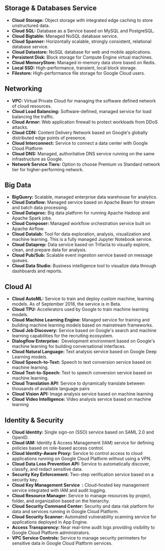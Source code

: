 ## Storage & Databases Service

* **Cloud Storage:** Object storage with integrated edge caching to store unstructured data.
* **Cloud SQL:** Database as a Service based on MySQL and PostgreSQL.
* **Cloud Bigtable:** Managed NoSQL database service.
* **Cloud Spanner:** Horizontally scalable, strongly consistent, relational database service.
* **Cloud Datastore:** NoSQL database for web and mobile applications.
* **Persistent Disk:** Block storage for Compute Engine virtual machines.
* **Cloud MemoryStore:** Managed in-memory data store based on Redis.
* **Local SSD:** High-performance, transient, local block storage.
* **Filestore:** High-performance file storage for Google Cloud users.

## Networking

* **VPC:** Virtual Private Cloud for managing the software defined network of cloud resources.
* **Cloud Load Balancing:** Software-defined, managed service for load balancing the traffic.
* **Cloud Armor:** Web application firewall to protect workloads from DDoS attacks.
* **Cloud CDN:** Content Delivery Network based on Google's globally distributed edge points of presence.
* **Cloud Interconnect:** Service to connect a data center with Google Cloud Platform
* **Cloud DNS:** Managed, authoritative DNS service running on the same infrastructure as Google.
* **Network Service Tiers:** Option to choose Premium vs Standard network tier for higher-performing network.

## Big Data

* **BigQuery:** Scalable, managed enterprise data warehouse for analytics.
* **Cloud Dataflow:** Managed service based on Apache Beam for stream and batch data processing.
* **Cloud Dataproc:** Big data platform for running Apache Hadoop and Apache Spark jobs.
* **Cloud Composer:** Managed workflow orchestration service built on Apache Airflow.
* **Cloud Datalab:** Tool for data exploration, analysis, visualization and machine learning. This is a fully managed Jupyter Notebook service.
* **Cloud Dataprep:** Data service based on Trifacta to visually explore, clean, and prepare data for analysis.
* **Cloud Pub/Sub:** Scalable event ingestion service based on message queues.
* **Cloud Data Studio:** Business intelligence tool to visualize data through dashboards and reports.

## Cloud AI

* **Cloud AutoML:** Service to train and deploy custom machine, learning models. As of September 2018, the service is in Beta.
* **Cloud TPU:** Accelerators used by Google to train machine learning models.
* **Cloud Machine Learning Engine:** Managed service for training and building machine learning models based on mainstream frameworks.
* **Cloud Job Discovery:** Service based on Google's search and machine learning capabilities for the recruiting ecosystem.
* **Dialogflow Enterprise:**  Development environment based on Google's machine learning for building conversational interfaces.
* **Cloud Natural Language:** Text analysis service based on Google Deep Learning models.
* **Cloud Speech-to-Text:** Speech to text conversion service based on machine learning.
* **Cloud Text-to-Speech:** Text to speech conversion service based on machine learning.
* **Cloud Translation API:** Service to dynamically translate between thousands of available language pairs
* **Cloud Vision API:** Image analysis service based on machine learning
* **Cloud Video Intelligence:** Video analysis service based on machine learning

## Identity & Security

* **Cloud Identity:** Single sign-on (SSO) service based on SAML 2.0 and OpenID.
* **Cloud IAM:** Identity & Access Management (IAM) service for defining policies based on role-based access control.
* **Cloud Identity-Aware Proxy:** Service to control access to cloud applications running on Google Cloud Platform without using a VPN.
* **Cloud Data Loss Prevention API:** Service to automatically discover, classify, and redact sensitive data.
* **Security Key Enforcement:** Two-step verification service based on a security key.
* **Cloud Key Management Service  :** Cloud-hosted key management service integrated with IAM and audit logging.
* **Cloud Resource Manager:** Service to manage resources by project, folder, and organization based on the hierarchy.
* **Cloud Security Command Center:** Security and data risk platform for data and services running in Google Cloud Platform.
* **Cloud Security Scanner:** Automated vulnerability scanning service for applications deployed in App Engine.
* **Access Transparency:** Near real-time audit logs providing visibility to Google Cloud Platform administrators.
* **VPC Service Controls:** Service to manage security perimeters for sensitive data in Google Cloud Platform services.